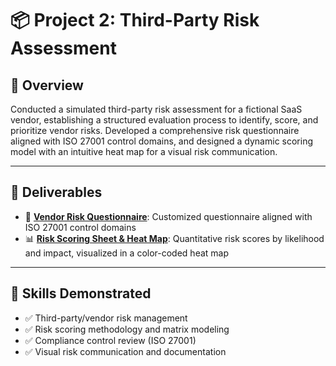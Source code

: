 # 📦 Project 2: Third-Party Risk Assessment

## 📌 Overview

Conducted a simulated third-party risk assessment for a fictional SaaS vendor, establishing a structured evaluation process to identify, score, and prioritize vendor risks. Developed a comprehensive risk questionnaire aligned with ISO 27001 control domains, and designed a dynamic scoring model with an intuitive heat map for a visual risk communication.

---

## 📄 Deliverables

- 📝 [**Vendor Risk Questionnaire**](https://docs.google.com/document/d/11R0oC1I_m72lVQsRqkl5gjsMTtwAv1gE091kexJIJrQ/edit?tab=t.0): Customized questionnaire aligned with ISO 27001 control domains  
- 📊 [**Risk Scoring Sheet & Heat Map**](https://docs.google.com/spreadsheets/d/1dVIyDPkM8BqOaF3DkO8zBzmI7dRQinteyU29LUN921w/edit?gid=0#gid=0): Quantitative risk scores by likelihood and impact, visualized in a color-coded heat map

---

## 🧠 Skills Demonstrated

- ✅ Third-party/vendor risk management  
- ✅ Risk scoring methodology and matrix modeling  
- ✅ Compliance control review (ISO 27001)  
- ✅ Visual risk communication and documentation  

